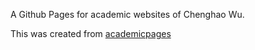 A Github Pages for academic websites of Chenghao Wu. 

This was created from [academicpages](https://github.com/academicpages/academicpages.github.io)
